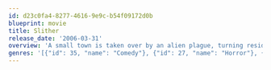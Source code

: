 ```yaml
---
id: d23c0fa4-8277-4616-9e9c-b54f09172d0b
blueprint: movie
title: Slither
release_date: '2006-03-31'
overview: 'A small town is taken over by an alien plague, turning residents into zombies and all forms of mutant monsters.'
genres: '[{"id": 35, "name": "Comedy"}, {"id": 27, "name": "Horror"}, {"id": 878, "name": "Science Fiction"}]'
---
```


